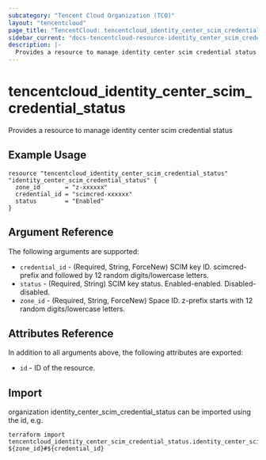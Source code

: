 ```yaml
---
subcategory: "Tencent Cloud Organization (TCO)"
layout: "tencentcloud"
page_title: "TencentCloud: tencentcloud_identity_center_scim_credential_status"
sidebar_current: "docs-tencentcloud-resource-identity_center_scim_credential_status"
description: |-
  Provides a resource to manage identity center scim credential status
---
```


# tencentcloud_identity_center_scim_credential_status

Provides a resource to manage identity center scim credential status

## Example Usage

```hcl
resource "tencentcloud_identity_center_scim_credential_status" "identity_center_scim_credential_status" {
  zone_id       = "z-xxxxxx"
  credential_id = "scimcred-xxxxxx"
  status        = "Enabled"
}
```

## Argument Reference

The following arguments are supported:

* `credential_id` - (Required, String, ForceNew) SCIM key ID. scimcred-prefix and followed by 12 random digits/lowercase letters.
* `status` - (Required, String) SCIM key status. Enabled-enabled. Disabled-disabled.
* `zone_id` - (Required, String, ForceNew) Space ID. z-prefix starts with 12 random digits/lowercase letters.

## Attributes Reference

In addition to all arguments above, the following attributes are exported:

* `id` - ID of the resource.



## Import

organization identity_center_scim_credential_status can be imported using the id, e.g.

```
terraform import tencentcloud_identity_center_scim_credential_status.identity_center_scim_credential_status ${zone_id}#${credential_id}
```

